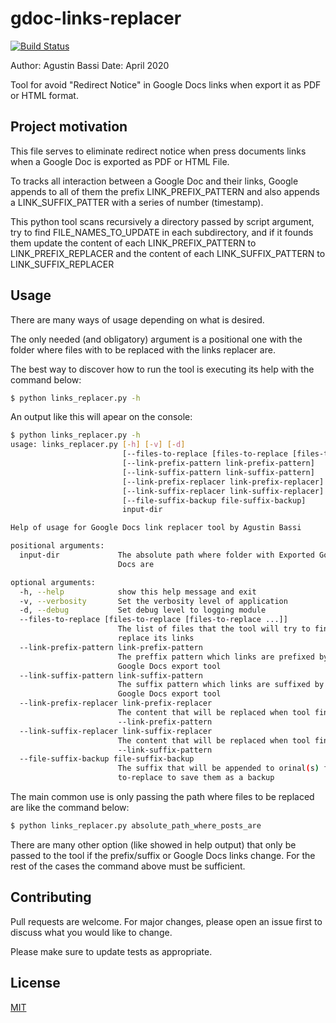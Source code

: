 # gdoc-links-replacer

[![Build Status](https://travis-ci.org/joemccann/dillinger.svg?branch=master)](https://travis-ci.org/joemccann/dillinger)

Author: Agustin Bassi
Date: April 2020

Tool for avoid "Redirect Notice" in Google Docs links when export it as PDF or HTML format.

## Project motivation

This file serves to eliminate redirect notice when press documents links when a Google Doc is exported as PDF or HTML File.

To tracks all interaction between a Google Doc and their links, Google appends to all of them the prefix LINK_PREFIX_PATTERN and also appends a LINK_SUFFIX_PATTER with a series of number (timestamp).

This python tool scans recursively a directory passed by script argument, try to find FILE_NAMES_TO_UPDATE in each subdirectory, and if it founds them update the content of each LINK_PREFIX_PATTERN to LINK_PREFIX_REPLACER and the content of each LINK_SUFFIX_PATTERN to LINK_SUFFIX_REPLACER

## Usage

There are many ways of usage depending on what is desired.

The only needed (and obligatory) argument is a positional one with the folder where files with to be replaced with the links replacer are.

The best way to discover how to run the tool is executing its help with the command below:

```sh
$ python links_replacer.py -h
```
An output like this will apear on the console:

```sh
$ python links_replacer.py -h
usage: links_replacer.py [-h] [-v] [-d]
                         [--files-to-replace [files-to-replace [files-to-replace ...]]]
                         [--link-prefix-pattern link-prefix-pattern]
                         [--link-suffix-pattern link-suffix-pattern]
                         [--link-prefix-replacer link-prefix-replacer]
                         [--link-suffix-replacer link-suffix-replacer]
                         [--file-suffix-backup file-suffix-backup]
                         input-dir

Help of usage for Google Docs link replacer tool by Agustin Bassi

positional arguments:
  input-dir             The absolute path where folder with Exported Google
                        Docs are

optional arguments:
  -h, --help            show this help message and exit
  -v, --verbosity       Set the verbosity level of application
  -d, --debug           Set debug level to logging module
  --files-to-replace [files-to-replace [files-to-replace ...]]
                        The list of files that the tool will try to find to
                        replace its links
  --link-prefix-pattern link-prefix-pattern
                        The preffix pattern which links are prefixed by the
                        Google Docs export tool
  --link-suffix-pattern link-suffix-pattern
                        The suffix pattern which links are suffixed by the
                        Google Docs export tool
  --link-prefix-replacer link-prefix-replacer
                        The content that will be replaced when tool finds the
                        --link-prefix-pattern
  --link-suffix-replacer link-suffix-replacer
                        The content that will be replaced when tool finds the
                        --link-suffix-pattern
  --file-suffix-backup file-suffix-backup
                        The suffix that will be appended to orinal(s) files-
                        to-replace to save them as a backup
```

The main common use is only passing the path where files to be replaced are like the command below:

```sh
$ python links_replacer.py absolute_path_where_posts_are
```

There are many other option (like showed in help output) that only be passed to the tool if the prefix/suffix or Google Docs links change. For the rest of the cases the command above must be sufficient.


## Contributing

Pull requests are welcome. For major changes, please open an issue first to discuss what you would like to change.

Please make sure to update tests as appropriate.

## License

[MIT](https://choosealicense.com/licenses/mit/)